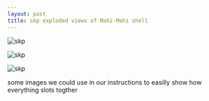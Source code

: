 ```yaml
---
layout: post
title: skp exploded views of Mahi-Mahi shell
---
```


![skp]({{site.baseurl}}/images/explode1.png)

![skp]({{site.baseurl}}/images/explode2.png)

![skp]({{site.baseurl}}/images/explode3.png)

some images we could use in our instructions to easilly show how everything slots togther